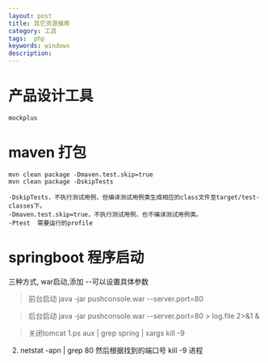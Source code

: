 ```yaml
---
layout: post
title: 其它资源推荐
category: 工具
tags:  php
keywords: windows
description: 
---
```



# 产品设计工具
	mockplus

# maven 打包
	mvn clean package -Dmaven.test.skip=true 
	mvn clean package -DskipTests
	
	-DskipTests，不执行测试用例，但编译测试用例类生成相应的class文件至target/test-classes下。
	-Dmaven.test.skip=true，不执行测试用例，也不编译测试用例类。
	-Ptest	需要运行的profile
	
# springboot 程序启动
三种方式,
war启动,添加 --可以设置具体参数
> 前台启动
java -jar pushconsole.war --server.port=80

> 后台启动
java -jar pushconsole.war --server.port=80   > log.file 2>&1 &

> 关闭tomcat 
 1.ps aux | grep spring | xargs kill -9
 2. netstat -apn | grep 80    然后根据找到的端口号 	 kill -9 进程
  